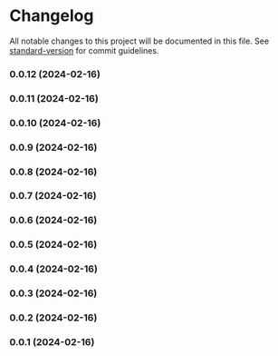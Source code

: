 # Changelog

All notable changes to this project will be documented in this file. See [standard-version](https://github.com/conventional-changelog/standard-version) for commit guidelines.

### 0.0.12 (2024-02-16)

### 0.0.11 (2024-02-16)

### 0.0.10 (2024-02-16)

### 0.0.9 (2024-02-16)

### 0.0.8 (2024-02-16)

### 0.0.7 (2024-02-16)

### 0.0.6 (2024-02-16)

### 0.0.5 (2024-02-16)

### 0.0.4 (2024-02-16)

### 0.0.3 (2024-02-16)

### 0.0.2 (2024-02-16)

### 0.0.1 (2024-02-16)
